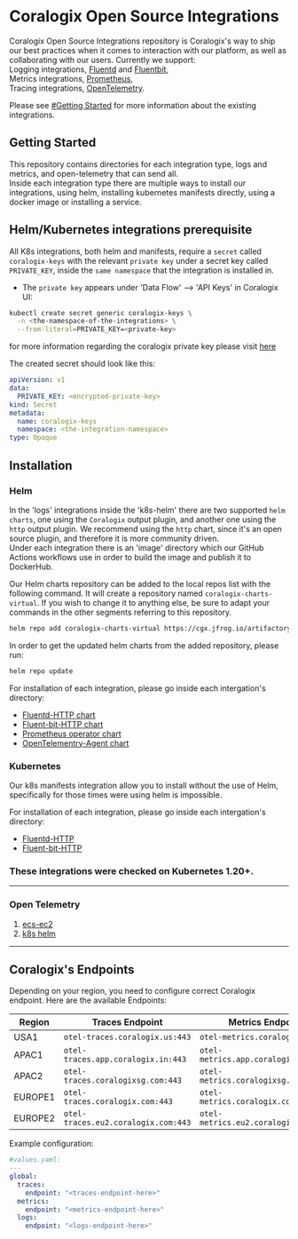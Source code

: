 # Coralogix Open Source Integrations
Coralogix Open Source Integrations repository is Coralogix's way to ship our best practices when it comes to interaction with our platform, as well as collaborating with our users.
Currently we support:  
Logging integrations, [Fluentd](https://www.fluentd.org/) and [Fluentbit](https://fluentbit.io/),  
Metrics integrations, [Prometheus](https://prometheus.io/),  
Tracing integrations, [OpenTelemetry](https://opentelemetry.io/).  

Please see [#Getting Started](README.md#getting-started) for more information about the existing integrations.  


## Getting Started
This repository contains directories for each integration type, logs and metrics, and open-telemetry that can send all.  
Inside each integration type there are multiple ways to install our integrations, using helm, installing kubernetes manifests directly, using a docker image or installing a service.

## Helm/Kubernetes integrations prerequisite

All K8s integrations, both helm and manifests, require a `secret` called `coralogix-keys` with the relevant `private key` under a secret key called `PRIVATE_KEY`,
inside the `same namespace` that the integration is installed in.

* The `private key` appears under 'Data Flow' --> 'API Keys' in Coralogix UI:

```bash
kubectl create secret generic coralogix-keys \
  -n <the-namespace-of-the-integrations> \
  --from-literal=PRIVATE_KEY=<private-key>
```

for more information regarding the coralogix private key please visit [here](https://coralogix.com/docs/private-key/)

The created secret should look like this:
```yaml
apiVersion: v1
data:
  PRIVATE_KEY: <encrypted-private-key>
kind: Secret
metadata:
  name: coralogix-keys
  namespace: <the-integration-namespace>
type: Opaque 
```
## Installation

### Helm
In the 'logs' integrations inside the 'k8s-helm' there are two supported `helm charts`, one using the `Coralogix` output plugin,
and another one using the `http` output plugin.
We recommend using the `http` chart, since it's an open source plugin, and therefore it is more community driven.       
Under each integration there is an 'image' directory which our GitHub Actions workflows use in order to build the image and publish it to DockerHub. 

Our Helm charts repository can be added to the local repos list with the following command. It will create a repository named `coralogix-charts-virtual`. If you wish to change it to anything else, be sure to adapt your commands in the other segments referring to this repository.
```bash
helm repo add coralogix-charts-virtual https://cgx.jfrog.io/artifactory/coralogix-charts-virtual
```

In order to get the updated helm charts from the added repository, please run: 
```bash
helm repo update
```

For installation of each integration, please go inside each intergation's directory:
- [Fluentd-HTTP chart](https://github.com/coralogix/telemetry-shippers/blob/master/logs/fluentd/k8s-helm/http/README.md)
- [Fluent-bit-HTTP chart](https://github.com/coralogix/telemetry-shippers/blob/master/logs/fluent-bit/k8s-helm/http/README.md)
- [Prometheus operator chart](https://github.com/coralogix/telemetry-shippers/blob/master/metrics/prometheus/operator/README.md)
- [OpenTelementry-Agent chart](https://github.com/coralogix/telemetry-shippers/blob/master/otel-agent/README.md)


### Kubernetes

Our k8s manifests integration allow you to install without the use of Helm, specifically for those times were using helm is impossible.

For installation of each integration, please go inside each intergation's directory:
- [Fluentd-HTTP](https://github.com/coralogix/telemetry-shippers/blob/master/logs/fluentd/k8s-manifest/http/README.md)
- [Fluent-bit-HTTP](https://github.com/coralogix/telemetry-shippers/blob/master/logs/fluent-bit/k8s-maifest/http/README.md)

### These integrations were checked on Kubernetes 1.20+. 

---

### Open Telemetry

1. [ecs-ec2](./otel-agent/ecs-ec2/)
2. [k8s helm](./otel-agent/k8s-helm/)



---

## Coralogix's Endpoints 

Depending on your region, you need to configure correct Coralogix endpoint. Here are the available Endpoints:

| Region  | Traces Endpoint                          | Metrics Endpoint                     | Logs Endpoint                     |
|---------|------------------------------------------|------------------------------------- | --------------------------------- |
| USA1    | `otel-traces.coralogix.us:443`      | `otel-metrics.coralogix.us:443`      | `otel-logs.coralogix.us:443`      |
| APAC1   | `otel-traces.app.coralogix.in:443`  | `otel-metrics.app.coralogix.in:443`  | `otel-logs.app.coralogix.in:443`  | 
| APAC2   | `otel-traces.coralogixsg.com:443`   | `otel-metrics.coralogixsg.com:443`   | `otel-logs.coralogixsg.com:443`   |
| EUROPE1 | `otel-traces.coralogix.com:443`     | `otel-metrics.coralogix.com:443`     | `otel-logs.coralogix.com:443`     |
| EUROPE2 | `otel-traces.eu2.coralogix.com:443` | `otel-metrics.eu2.coralogix.com:443` | `otel-logs.eu2.coralogix.com:443` |

Example configuration:
```yaml
#values.yaml:
---
global:
  traces:
    endpoint: "<traces-endpoint-here>"
  metrics:
    endpoint: "<metrics-endpoint-here>"
  logs:
    endpoint: "<logs-endpoint-here>"
```  


